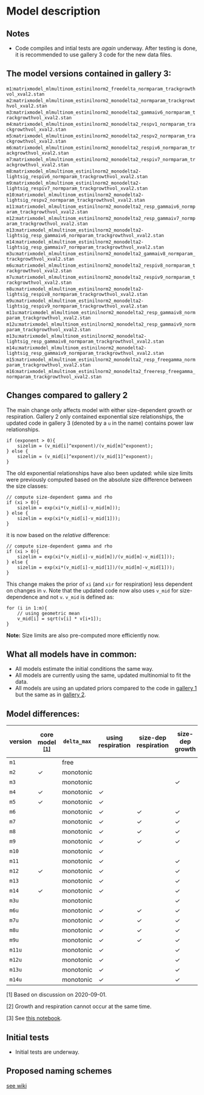 # Model description

## Notes
 * Code compiles and intial tests are *again* underway. After testing is done, it is recommended to use gallery 3 code for the new data files.

## The model versions contained in gallery 3:
`m1`:`matrixmodel_mlmultinom_estinilnorm2_freedelta_normparam_trackgrowthvol_xval2.stan`
`m2`:`matrixmodel_mlmultinom_estinilnorm2_monodelta2_normparam_trackgrowthvol_xval2.stan`
`m3`:`matrixmodel_mlmultinom_estinilnorm2_monodelta2_gammaiv6_normparam_trackgrowthvol_xval2.stan`
`m4`:`matrixmodel_mlmultinom_estinilnorm2_monodelta2_respv1_normparam_trackgrowthvol_xval2.stan`
`m5`:`matrixmodel_mlmultinom_estinilnorm2_monodelta2_respv2_normparam_trackgrowthvol_xval2.stan`
`m6`:`matrixmodel_mlmultinom_estinilnorm2_monodelta2_respiv6_normparam_trackgrowthvol_xval2.stan`
`m7`:`matrixmodel_mlmultinom_estinilnorm2_monodelta2_respiv7_normparam_trackgrowthvol_xval2.stan`
`m8`:`matrixmodel_mlmultinom_estinilnorm2_monodelta2-lightsig_respiv6_normparam_trackgrowthvol_xval2.stan`
`m9`:`matrixmodel_mlmultinom_estinilnorm2_monodelta2-lightsig_respiv7_normparam_trackgrowthvol_xval2.stan`
`m10`:`matrixmodel_mlmultinom_estinilnorm2_monodelta2-lightsig_respv2_normparam_trackgrowthvol_xval2.stan`
`m11`:`matrixmodel_mlmultinom_estinilnorm2_monodelta2_resp_gammaiv6_normparam_trackgrowthvol_xval2.stan`
`m12`:`matrixmodel_mlmultinom_estinilnorm2_monodelta2_resp_gammaiv7_normparam_trackgrowthvol_xval2.stan`
`m13`:`matrixmodel_mlmultinom_estinilnorm2_monodelta2-lightsig_resp_gammaiv6_normparam_trackgrowthvol_xval2.stan`
`m14`:`matrixmodel_mlmultinom_estinilnorm2_monodelta2-lightsig_resp_gammaiv7_normparam_trackgrowthvol_xval2.stan`
`m3u`:`matrixmodel_mlmultinom_estinilnorm2_monodelta2_gammaiv8_normparam_trackgrowthvol_xval2.stan`
`m6u`:`matrixmodel_mlmultinom_estinilnorm2_monodelta2_respiv8_normparam_trackgrowthvol_xval2.stan`
`m7u`:`matrixmodel_mlmultinom_estinilnorm2_monodelta2_respiv9_normparam_trackgrowthvol_xval2.stan`
`m8u`:`matrixmodel_mlmultinom_estinilnorm2_monodelta2-lightsig_respiv8_normparam_trackgrowthvol_xval2.stan`
`m9u`:`matrixmodel_mlmultinom_estinilnorm2_monodelta2-lightsig_respiv9_normparam_trackgrowthvol_xval2.stan`
`m11u`:`matrixmodel_mlmultinom_estinilnorm2_monodelta2_resp_gammaiv8_normparam_trackgrowthvol_xval2.stan`
`m12u`:`matrixmodel_mlmultinom_estinilnorm2_monodelta2_resp_gammaiv9_normparam_trackgrowthvol_xval2.stan`
`m13u`:`matrixmodel_mlmultinom_estinilnorm2_monodelta2-lightsig_resp_gammaiv8_normparam_trackgrowthvol_xval2.stan`
`m14u`:`matrixmodel_mlmultinom_estinilnorm2_monodelta2-lightsig_resp_gammaiv9_normparam_trackgrowthvol_xval2.stan`
`m15`:`matrixmodel_mlmultinom_estinilnorm2_monodelta2_resp_freegamma_normparam_trackgrowthvol_xval2.stan`
`m16`:`matrixmodel_mlmultinom_estinilnorm2_monodelta2_freeresp_freegamma_normparam_trackgrowthvol_xval2.stan`

## Changes compared to gallery 2

The main change only affects model with either size-dependent growth or respiration. Gallery 2 only contained exponential size relationships, the updated code in gallery 3 (denoted by a `u` in the name) contains power law relationships.
```
if (exponent > 0){
    sizelim = (v_mid[i]^exponent)/(v_mid[m]^exponent);
} else {
    sizelim = (v_mid[i]^exponent)/(v_mid[1]^exponent);
}

```
The old exponential relationships have also been updated: while size limits were previously computed based on the absolute size difference between the size classes:
```
// compute size-dependent gamma and rho
if (xi > 0){
    sizelim = exp(xi*(v_mid[i]-v_mid[m]));
} else {
    sizelim = exp(xi*(v_mid[i]-v_mid[1]));
}
```
it is now based on the _relative_ difference:
```
// compute size-dependent gamma and rho
if (xi > 0){
    sizelim = exp(xi*(v_mid[i]-v_mid[m])/(v_mid[m]-v_mid[1]));
} else {
    sizelim = exp(xi*(v_mid[i]-v_mid[1])/(v_mid[m]-v_mid[1]));
}
```
This change makes the prior of `xi` (and `xir` for respiration) less dependent on changes in `v`. Note that the updated code now also uses `v_mid` for size-dependence and not `v`. `v_mid` is defined as:
```
for (i in 1:m){
    // using geometric mean
    v_mid[i] = sqrt(v[i] * v[i+1]);
}
```

**Note:** Size limits are also pre-computed more efficiently now.


## What all models have in common:
 * All models estimate the initial conditions the same way.
 * All models are currently using the same, updated multinomial to fit the data.
 * All models are using an updated priors compared to the code in [gallery 1](/stancode_gallery1) but the same as in [gallery 2](/stancode_gallery2).

## Model differences:

| version | core model <sup>[\[1\]](#corefootnote) | `delta_max` | using respiration | size-dep respiration | size-dep growth | light-dep division | using net growth <sup>[\[2\]](#netfootnote) | growth/respiration version <sup>[\[3\]](#versionfootnote) |
| ------- | ---------- | ----------  | --- | --- | --- | --- | --- | -------------------------- |
|`m1`     |            | free        |     |     |     |     |     | basic                      |
|`m2`     | ✓          | monotonic   |     |     |     |     |     | basic                      |
|`m3`     |            | monotonic   |     |     | ✓   |     |     | `gammaiv6`                 |
|`m4`     | ✓          | monotonic   | ✓   |     |     |     |     | `respv1`                   |
|`m5`     | ✓          | monotonic   | ✓   |     |     |     | ✓   | `respv2`                   |
|`m6`     |            | monotonic   | ✓   | ✓   | ✓   |     | ✓   | `respiv6`                  |
|`m7`     |            | monotonic   | ✓   | ✓   | ✓   |     |     | `respiv7`                  |
|`m8`     |            | monotonic   | ✓   | ✓   | ✓   | ✓   | ✓   | `respiv6`                  |
|`m9`     |            | monotonic   | ✓   | ✓   | ✓   | ✓   |     | `respiv7`                  |
|`m10`    |            | monotonic   | ✓   |     |     | ✓   | ✓   | `respv2`                   |
|`m11`    |            | monotonic   | ✓   |     | ✓   |     | ✓   | `resp_gammaiv6`            |
|`m12`    | ✓          | monotonic   | ✓   |     | ✓   |     |     | `resp_gammaiv7`            |
|`m13`    |            | monotonic   | ✓   |     | ✓   | ✓   | ✓   | `resp_gammaiv6`            |
|`m14`    | ✓          | monotonic   | ✓   |     | ✓   | ✓   |     | `resp_gammaiv7`            |
|`m3u`    |            | monotonic   |     |     | ✓   |     |     | `gammaiv8`                 |
|`m6u`    |            | monotonic   | ✓   | ✓   | ✓   |     | ✓   | `respiv8`                  |
|`m7u`    |            | monotonic   | ✓   | ✓   | ✓   |     |     | `respiv9`                  |
|`m8u`    |            | monotonic   | ✓   | ✓   | ✓   | ✓   | ✓   | `respiv8`                  |
|`m9u`    |            | monotonic   | ✓   | ✓   | ✓   | ✓   |     | `respiv9`                  |
|`m11u`   |            | monotonic   | ✓   |     | ✓   |     | ✓   | `resp_gammaiv8`            |
|`m12u`   |            | monotonic   | ✓   |     | ✓   |     |     | `resp_gammaiv9`            |
|`m13u`   |            | monotonic   | ✓   |     | ✓   | ✓   | ✓   | `resp_gammaiv8`            |
|`m14u`   |            | monotonic   | ✓   |     | ✓   | ✓   |     | `resp_gammaiv9`            |

<a name="corefootnote">[1]</a> Based on discussion on 2020-09-01.

<a name="netfootnote">[2]</a> Growth and respiration cannot occur at the same time.

<a name="versionfootnote">[3]</a> See [this notebook](/sizedep_formulations.ipynb).

## Initial tests

 * Initial tests are underway.
 
## Proposed naming schemes

[see wiki](https://github.com/fribalet/Bayesian-matrixmodel/wiki/Model-names)




